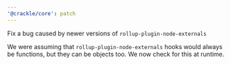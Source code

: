 ```yaml
---
'@crackle/core': patch
---
```


Fix a bug caused by newer versions of `rollup-plugin-node-externals`

We were assuming that `rollup-plugin-node-externals` hooks would always be functions, but they can be objects too. We now check for this at runtime.
